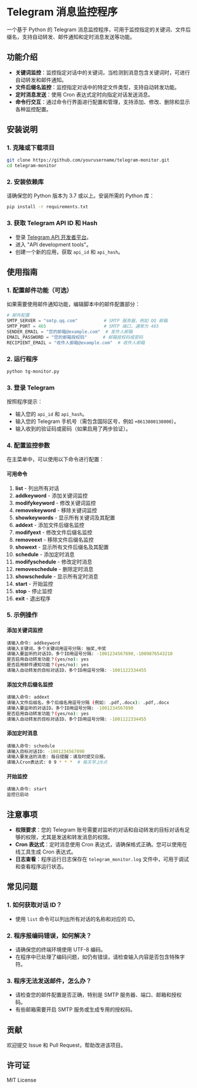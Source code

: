 # Telegram 消息监控程序

一个基于 Python 的 Telegram 消息监控程序，可用于监控指定的关键词、文件后缀名，支持自动转发、邮件通知和定时消息发送等功能。

## 功能介绍

- **关键词监控**：监控指定对话中的关键词，当检测到消息包含关键词时，可进行自动转发和邮件通知。
- **文件后缀名监控**：监控指定对话中的特定文件类型，支持自动转发功能。
- **定时消息发送**：使用 Cron 表达式定时向指定对话发送消息。
- **命令行交互**：通过命令行界面进行配置和管理，支持添加、修改、删除和显示各种监控配置。
## 安装说明

### 1. 克隆或下载项目

```bash
git clone https://github.com/yourusername/telegram-monitor.git
cd telegram-monitor

```

### 2. 安装依赖库

请确保您的 Python 版本为 3.7 或以上。安装所需的 Python 库：

```bash
pip install -r requirements.txt

```

### 3. 获取 Telegram API ID 和 Hash

- 登录 [Telegram API 开发者平台]()。
- 进入 "API development tools"。
- 创建一个新的应用，获取 `api_id` 和 `api_hash`。
## 使用指南

### 1. 配置邮件功能（可选）

如果需要使用邮件通知功能，编辑脚本中的邮件配置部分：

```python
# 邮件配置
SMTP_SERVER = "smtp.qq.com"          # SMTP 服务器，例如 QQ 邮箱
SMTP_PORT = 465                      # SMTP 端口，通常为 465
SENDER_EMAIL = "您的邮箱@example.com"  # 发件人邮箱
EMAIL_PASSWORD = "您的邮箱授权码"      # 邮箱授权码或密码
RECIPIENT_EMAIL = "收件人邮箱@example.com"  # 收件人邮箱

```

### 2. 运行程序

```bash
python tg-monitor.py

```

### 3. 登录 Telegram

按照程序提示：

- 输入您的 `api_id` 和 `api_hash`。
- 输入您的 Telegram 手机号（需包含国际区号，例如 `+8613800138000`）。
- 输入收到的验证码或密码（如果启用了两步验证）。
### 4. 配置监控参数

在主菜单中，可以使用以下命令进行配置：

#### 可用命令

1. **list** - 列出所有对话
2. **addkeyword** - 添加关键词监控
3. **modifykeyword** - 修改关键词监控
4. **removekeyword** - 移除关键词监控
5. **showkeywords** - 显示所有关键词及其配置
6. **addext** - 添加文件后缀名监控
7. **modifyext** - 修改文件后缀名监控
8. **removeext** - 移除文件后缀名监控
9. **showext** - 显示所有文件后缀名及其配置
10. **schedule** - 添加定时消息
11. **modifyschedule** - 修改定时消息
12. **removeschedule** - 删除定时消息
13. **showschedule** - 显示所有定时消息
14. **start** - 开始监控
15. **stop** - 停止监控
16. **exit** - 退出程序
### 5. 示例操作

#### 添加关键词监控

```bash
请输入命令: addkeyword
请输入关键词，多个关键词用逗号分隔: 抽奖,中奖
请输入要监听的对话ID，多个ID用逗号分隔: -1001234567890,-1009876543210
是否启用自动转发功能？(yes/no): yes
是否启用邮件通知功能？(yes/no): yes
请输入自动转发的目标对话ID，多个ID用逗号分隔: -1001122334455

```

#### 添加文件后缀名监控

```bash
请输入命令: addext
请输入文件后缀名，多个后缀名用逗号分隔 (例如: .pdf,.docx): .pdf,.docx
请输入要监听的对话ID，多个ID用逗号分隔: -1001234567890
是否启用自动转发功能？(yes/no): yes
请输入自动转发的目标对话ID，多个ID用逗号分隔: -1001122334455

```

#### 添加定时消息

```bash
请输入命令: schedule
请输入目标对话ID: -1001234567890
请输入要发送的消息: 每日提醒：请及时提交日报。
请输入Cron表达式: 0 9 * * *  # 每天早上9点

```

#### 开始监控

```bash
请输入命令: start
监控已启动

```

## 注意事项

- **权限要求**：您的 Telegram 账号需要对监听的对话和自动转发的目标对话有足够的权限，尤其是发送和转发消息的权限。
- **Cron 表达式**：定时消息使用 Cron 表达式，请确保格式正确。您可以使用在线工具生成 Cron 表达式。
- **日志查看**：程序运行日志保存在 `telegram_monitor.log` 文件中，可用于调试和查看程序运行状态。
## 常见问题

### 1. 如何获取对话 ID？

- 使用 `list` 命令可以列出所有对话的名称和对应的 ID。
### 2. 程序报编码错误，如何解决？

- 请确保您的终端环境使用 UTF-8 编码。
- 在程序中已处理了编码问题，如仍有错误，请检查输入内容是否包含特殊字符。
### 3. 程序无法发送邮件，怎么办？

- 请检查您的邮件配置是否正确，特别是 SMTP 服务器、端口、邮箱和授权码。
- 有些邮箱需要开启 SMTP 服务或生成专用的授权码。
## 贡献

欢迎提交 Issue 和 Pull Request，帮助改进该项目。

## 许可证

MIT License
